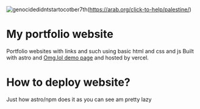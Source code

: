 ![genocidedidntstartocotber7th](https://raw.githubusercontent.com/Safouene1/support-palestine-banner/banner-support.svg)(https://arab.org/click-to-help/palestine/)
# My portfolio website
Portfolio websites with links and such using basic html and css and js
Built with astro and [Omg.lol demo page](https://github.com/Totallynotmwa/omg.lol-live-demo) and hosted by vercel.
# How to deploy website?
Just how astro/npm does it 
as you can see am pretty lazy
